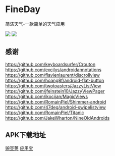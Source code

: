 FineDay
=======

简洁天气-一款简单的天气应用


![](http://pp.myapp.com/ma_pic/0/shot_10635538_18167361_2_1402392647/550)
![](http://pp.myapp.com/ma_pic/0/shot_10635538_18167361_3_1402392647/550)




感谢
-------
https://github.com/keyboardsurfer/Crouton
    https://github.com/excilys/androidannotations
    https://github.com/flavienlaurent/discrollview
    https://github.com/hoang8f/android-flat-button
    https://github.com/twotoasters/JazzyListView
    https://github.com/jfeinstein10/JazzyViewPager
    https://github.com/ikocijan/MagicViews
    https://github.com/RomainPiel/Shimmer-android
    https://github.com/47deg/android-swipelistview
    https://github.com/RomainPiel/Titanic
    https://github.com/JakeWharton/NineOldAndroids
    
APK下载地址
------- 

[豌豆荚](http://www.wandoujia.com/apps/com.gitonway.fineday)
[应用宝](http://android.myapp.com/myapp/detail.htm?apkName=com.gitonway.fineday)
    



